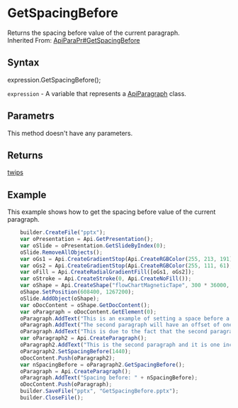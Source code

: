 # GetSpacingBefore

Returns the spacing before value of the current paragraph.
<br>Inherited From: [ApiParaPr#GetSpacingBefore](../../ApiParaPr/Methods/SetSpacingBefore.md)

## Syntax

expression.GetSpacingBefore();

`expression` - A variable that represents a [ApiParagraph](../ApiParagraph.md) class.

## Parametrs

This method doesn't have any parameters.

## Returns

[twips](../../../Enumerations/twips.md)

## Example

This example shows how to get the spacing before value of the current paragraph.

```javascript
	builder.CreateFile("pptx");
	var oPresentation = Api.GetPresentation();
	var oSlide = oPresentation.GetSlideByIndex(0);
	oSlide.RemoveAllObjects();
	var oGs1 = Api.CreateGradientStop(Api.CreateRGBColor(255, 213, 191), 0);
	var oGs2 = Api.CreateGradientStop(Api.CreateRGBColor(255, 111, 61), 100000);
	var oFill = Api.CreateRadialGradientFill([oGs1, oGs2]);
	var oStroke = Api.CreateStroke(0, Api.CreateNoFill());
	var oShape = Api.CreateShape("flowChartMagneticTape", 300 * 36000, 130 * 36000, oFill, oStroke);
	oShape.SetPosition(608400, 1267200);
	oSlide.AddObject(oShape);
	var oDocContent = oShape.GetDocContent();
	var oParagraph = oDocContent.GetElement(0);
	oParagraph.AddText("This is an example of setting a space before a paragraph. ");
	oParagraph.AddText("The second paragraph will have an offset of one inch from the top. ");
	oParagraph.AddText("This is due to the fact that the second paragraph has this offset enabled.");
	var oParagraph2 = Api.CreateParagraph();
	oParagraph2.AddText("This is the second paragraph and it is one inch away from the first paragraph.");
	oParagraph2.SetSpacingBefore(1440);
	oDocContent.Push(oParagraph2);
	var nSpacingBefore = oParagraph2.GetSpacingBefore();
	oParagraph = Api.CreateParagraph();
	oParagraph.AddText("Spacing before: " + nSpacingBefore);
	oDocContent.Push(oParagraph);
	builder.SaveFile("pptx", "GetSpacingBefore.pptx");
	builder.CloseFile();
```
